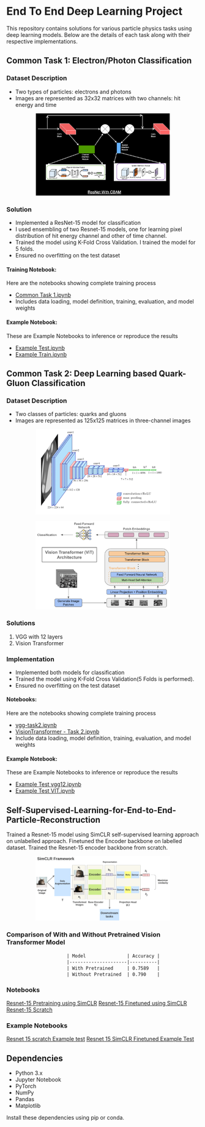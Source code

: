 # End To End Deep Learning Project

This repository contains solutions for various particle physics tasks using deep learning models. Below are the details of each task along with their respective implementations.

## Common Task 1: Electron/Photon Classification

### Dataset Description
- Two types of particles: electrons and photons
- Images are represented as 32x32 matrices with two channels: hit energy and time

<p align="center">
  <img src="https://github.com/Wodlfvllf/End-to-End-Deep-Learning-Project/blob/main/Common%20Task%201/ResNetCBAM.png" width="350" title="hover text">
</p>

### Solution
- Implemented a ResNet-15 model for classification
- I used ensembling of two Resnet-15 models, one for learning pixel distribution of hit energy channel and other of time channel.
- Trained the model using K-Fold Cross Validation. I trained the model for 5 folds.
- Ensured no overfitting on the test dataset

#### Training Notebook:
Here are the notebooks showing complete training process

- [Common Task 1.ipynb](https://github.com/Wodlfvllf/End-to-End-Deep-Learning-Project/blob/main/Common%20Task%201/Common%20Task1%20Approach%201/common-task-1.ipynb)
- Includes data loading, model definition, training, evaluation, and model weights

#### Example Notebook:
These are Example Notebooks to inference or reproduce the results

-  [Example Test.ipynb](https://github.com/Wodlfvllf/End-to-End-Deep-Learning-Project/blob/main/Common%20Task%201/Common%20Task1%20Approach%201/Example%20Test.ipynb)
-  [Example Train.ipynb](https://github.com/Wodlfvllf/End-to-End-Deep-Learning-Project/blob/main/Common%20Task%201/Common%20Task1%20Approach%201/Example%20Train.ipynb)

## Common Task 2: Deep Learning based Quark-Gluon Classification

### Dataset Description
- Two classes of particles: quarks and gluons
- Images are represented as 125x125 matrices in three-channel images

<p align="center">
  <img src="https://github.com/Wodlfvllf/End-to-End-Deep-Learning-Project/blob/main/Common%20task2/1_B_ZaaaBg2njhp8SThjCufA.png" width="350" title="hover text">
</p>


<p align="center">
  <img src="https://github.com/Wodlfvllf/End-to-End-Deep-Learning-Project/blob/main/Common%20task2/VisionTransfomer.png" width="350" title="hover text">
</p>

### Solutions
1. VGG with 12 layers
2. Vision Transformer

### Implementation
- Implemented both models for classification
- Trained the model using K-Fold Cross Validation(5 Folds is performed).
- Ensured no overfitting on the test dataset

#### Notebooks:
Here are the notebooks showing complete training process

- [vgg-task2.ipynb](https://github.com/Wodlfvllf/End-to-End-Deep-Learning-Project/blob/main/Common%20task2/vgg-task2.ipynb)
- [VisionTransformer - Task 2.ipynb](https://github.com/Wodlfvllf/End-to-End-Deep-Learning-Project/blob/main/Common%20task2/VisionTransformer%20-%20Task%202.ipynb)
- Include data loading, model definition, training, evaluation, and model weights

#### Example Notebook:
These are Example Notebooks to inference or reproduce the results

-  [Example Test vgg12.ipynb](https://github.com/Wodlfvllf/End-to-End-Deep-Learning-Project/blob/main/Common%20task2/Example_test_vgg.ipynb)
-  [Example Test VIT.ipynb](https://github.com/Wodlfvllf/End-to-End-Deep-Learning-Project/blob/main/Common%20task2/Example_test_vit.ipynb)

## Self-Supervised-Learning-for-End-to-End-Particle-Reconstruction
Trained a Resnet-15 model using SimCLR self-supervised learning approach on unlabelled approach.
Finetuned the Encoder backbone on labelled dataset.
Trained the Resnet-15 encoder backbone from scratch.

<p align="center">
  <img src="https://github.com/Wodlfvllf/-Self-Supervised-Learning-for-End-to-End-Particle-Reconstruction/blob/main/Specific%20task%203c%20Self-Supervised%20Learning/simclr-general-architecture.png" width="350" title="hover text">
</p>

### Comparison of With and Without Pretrained Vision Transformer Model

                          | Model               | Accuracy |
                          |---------------------|----------|
                          | With Pretrained     | 0.7589   |
                          | Without Pretrained  | 0.790    |

### Notebooks
[Resnet-15 Pretraining using SimCLR](https://github.com/Wodlfvllf/-Self-Supervised-Learning-for-End-to-End-Particle-Reconstruction/blob/main/Specific%20task%203c%20Self-Supervised%20Learning/SIMCLR%20Pretraining.ipynb)
[Resnet-15 Finetuned using SimCLR](https://github.com/Wodlfvllf/-Self-Supervised-Learning-for-End-to-End-Particle-Reconstruction/blob/main/Specific%20task%203c%20Self-Supervised%20Learning/simclr-finetune.ipynb)
[Resnet-15 Scratch](https://github.com/Wodlfvllf/-Self-Supervised-Learning-for-End-to-End-Particle-Reconstruction/blob/main/Specific%20task%203c%20Self-Supervised%20Learning/Resnet-15%20scratch.ipynb)

### Example Notebooks
[Resnet 15 scratch Example test](https://github.com/Wodlfvllf/-Self-Supervised-Learning-for-End-to-End-Particle-Reconstruction/blob/main/Specific%20task%203c%20Self-Supervised%20Learning/Example%20test%20resnet.ipynb)
[Resnet 15 SimCLR Finetuned Example Test](https://github.com/Wodlfvllf/-Self-Supervised-Learning-for-End-to-End-Particle-Reconstruction/blob/main/Specific%20task%203c%20Self-Supervised%20Learning/example-sim-clr-finetuned.ipynb)

## Dependencies
- Python 3.x
- Jupyter Notebook
- PyTorch
- NumPy
- Pandas
- Matplotlib

Install these dependencies using pip or conda.
